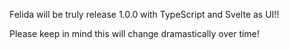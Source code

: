 Felida will be truly release 1.0.0 with TypeScript and Svelte as UI!!

Please keep in mind this will change dramastically over time!